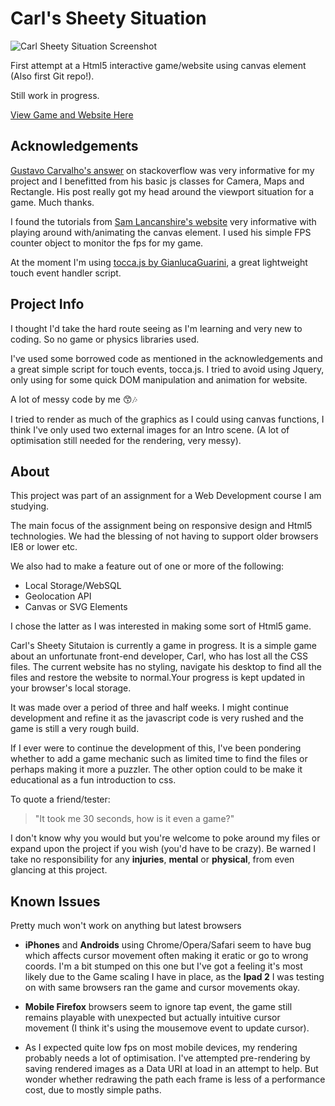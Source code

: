 # Carl's Sheety Situation

![Carl Sheety Situation Screenshot](https://github.com/jamsinclair/markdown-here/raw/master/images/css-screenshot.png "Carl Sheety Situation Screenshot")

First attempt at a Html5 interactive game/website using canvas element (Also first Git repo!).

Still work in progress. 

[View Game and Website Here](http://jamsinclair.co.nz/carl/)

## Acknowledgements

[Gustavo Carvalho's answer](http://stackoverflow.com/a/16926273) on stackoverflow was very informative for my project and I benefitted from his basic js classes for Camera, Maps and Rectangle. His post really got my head around the viewport situation for a game. Much thanks.

I found the tutorials from [Sam Lancanshire's website](http://html5gamedev.samlancashire.com) very informative with playing around with/animating the canvas element. I used his simple FPS counter object to monitor the fps for my game. 

At the moment I'm using [tocca.js by GianlucaGuarini](http://gianlucaguarini.github.io/Tocca.js/), a great lightweight touch event handler script. 

## Project Info
I thought I'd take the hard route seeing as I'm learning and very new to coding. So no game or physics libraries used. 

I've used some borrowed code as mentioned in the acknowledgements and a great simple script for touch events, tocca.js. I tried to avoid using Jquery, only using for some quick DOM manipulation and animation for website. 

A lot of messy code by me :kissing_smiling_eyes::notes:

I tried to render as much of the graphics as I could using canvas functions, I think I've only used two external images for an Intro scene. (A lot of optimisation still needed for the rendering, very messy).

## About 

This project was part of an assignment for a Web Development course I am studying. 

The main focus of the assignment being on responsive design and Html5 technologies. We had the blessing of not having to support older browsers IE8 or lower etc.

We also had to make a feature out of one or more of the following:

* Local Storage/WebSQL
* Geolocation API
* Canvas or SVG Elements

I chose the latter as I was interested in making some sort of Html5 game.

Carl's Sheety Situtaion is currently a game in progress. It is a simple game about an unfortunate front-end developer, Carl, who has lost all the CSS files. The current website has no styling, navigate his desktop to find all the files and restore the website to normal.Your progress is kept updated in your browser's local storage.

It was made over a period of three and half weeks. I might continue development and refine it as the javascript code is very rushed and the game is still a very rough build. 

If I ever were to continue the development of this, I've been pondering whether to add a game mechanic such as limited time to find the files or perhaps making it more a puzzler. The other option could to be make it educational as a fun introduction to css. 

To quote a friend/tester:

> "It took me 30 seconds, how is it even a game?"

I don't know why you would but you're welcome to poke around my files or expand upon the project if you wish (you'd have to be crazy). Be warned I take no responsibility for any **injuries**, **mental** or **physical**, from even glancing at this project.  

## Known Issues

Pretty much won't work on anything but latest browsers

  * **iPhones** and **Androids** using Chrome/Opera/Safari seem to have bug which affects cursor movement often making it eratic or go to wrong coords. I'm a bit stumped on this one but I've got a feeling it's most likely due to the Game scaling I have in place, as the **Ipad 2** I was testing on with same browsers ran the game and cursor movements okay.  
  
  * **Mobile Firefox** browsers seem to ignore tap event, the game still remains playable with unexpected but actually intuitive cursor movement (I think it's using the mousemove event to update cursor).
  
  * As I expected quite low fps on most mobile devices, my rendering probably needs a lot of optimisation. I've attempted pre-rendering by saving rendered images as a Data URI at load in an attempt to help. But wonder whether redrawing the path each frame is less of a performance cost, due to mostly simple paths. 
